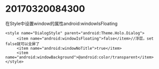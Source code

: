 # 20170320084300

<script src="../js/index.js"></script>
<div id="content"></div>



在Style中设置window的属性android:windowIsFloating

`````
<style name="DialogStyle" parent="android:Theme.Holo.Dialog">
     <item name="android:windowIsFloating">false</item>//浮层，set false就可以全屏了
     <item name="android:windowNoTitle">true</item>
     <item name="android:windowBackground">@android:color/transparent</item>
</style>
`````
